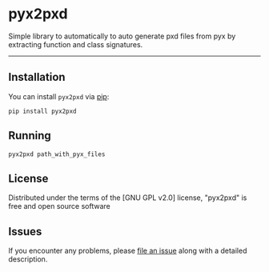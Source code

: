 # pyx2pxd


Simple library to automatically to auto generate pxd files from pyx by extracting function and class signatures.

---


## Installation

You can install `pyx2pxd` via [pip]:

```shell
pip install pyx2pxd
```

## Running

```shell
pyx2pxd path_with_pyx_files
```

## License

Distributed under the terms of the [GNU GPL v2.0] license,
"pyx2pxd" is free and open source software

## Issues

If you encounter any problems, please [file an issue] along with a detailed description.

[file an issue]: https://github.com/HenriquesLab/NanoPyx/issues
[pip]: https://pypi.org/project/pip/
[pypi]: https://pypi.org/
